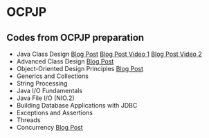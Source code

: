 OCPJP
=====

## Codes from OCPJP preparation

* Java Class Design
[Blog Post](http://www.juliocnsouza.com.br/revisao-ocpjp-design-de-classes-java/)
 [Blog Post Video 1](http://www.juliocnsouza.com.br/video-revisao-ocp-java-programmer-7-class-design-parte-01/)
 [Blog Post Video 2](http://www.juliocnsouza.com.br/video-revisao-ocp-java-programmer-7-class-design-parte-02/)
* Advanced Class Design
[Blog Post]()
* Object-Oriented Design Principles
[Blog Post](http://www.juliocnsouza.com.br/revisao-ocpjp-pricipios-poo/)
* Generics and Collections
* String Processing
* Java I/O Fundamentals
* Java File I/O (NIO.2)
* Building Database Applications with JDBC
* Exceptions and Assertions
* Threads
* Concurrency
[Blog Post]()





